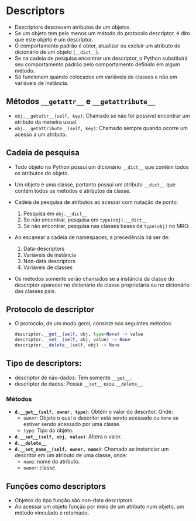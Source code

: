 # Descriptors

- Descriptors descrevem atributos de um objetos.
- Se um objeto tem pelo menos um método do protocolo descriptor, é dito que este objeto é um descriptor.
- O comportamento padrão é obter, atualizar ou excluir um atributo do dicionário de um objeto (`__dict__`).
- Se na cadeia de pesquisa encontrar um descriptor, o Python substituirá seu comportamento padrão pelo comportamento definido em algum método.
- Só funcionam quando colocados em variáveis de classes e não em variáveis de instância.

## Métodos `__getattr__` e `__getattribute__`

- `obj.__getattr__(self, key)`: Chamado se não for possível encontrar um atributo da maneira usual.
- `obj.__getattribute__(self, key)`: Chamado sempre quando ocorre um acesso a um atributo.

## Cadeia de pesquisa

- Todo objeto no Python possui um dicionário `__dict__` que contém todos os atributos do objeto.
- Um objeto é uma classe, portanto possui um atributo `__dict__` que contém todos os métodos e atributos da classe.
- Cadeia de pesquisa de atributos ao acessar com notação de ponto:
  1. Pesquisa em `obj.__dict__`
  2. Se não encontrar, pesquisa em `type(obj).__dict__`
  3. Se não encontrar, pesquisa nas classes bases de `type(obj)` no MRO.
- Ao escanear a cadeia de namespaces, a precedência irá ser de:
  1. Data-descriptors
  2. Variáveis de instância
  3. Non-data descriptors
  4. Variáveis de classes

- Os métodos somente serão chamados se a instância da classe do descriptor aparecer no dicionário da classe proprietária ou no dicionário das classes pais.

## Protocolo de descriptor

- O protocolo, de um modo geral, consiste nos seguintes métodos:

  ```python
  descriptor.__get__(self, obj, type=None) -> value
  descriptor.__set__(self, obj, value) -> None
  descriptor.__delete__(self, obj) -> None
  ```

## Tipo de descriptors:

- descriptor de não-dados: Tem somente `__get__`.
- descriptor de dados: Possui `__set__` e/ou `__delete__`.

### Métodos

- **`d.__get__(self, owner, type)`**: Obtém o valor do descritor. Onde:
  - `owner`: Objeto o qual o descritor está sendo acessado ou `None` se estiver sendo acessado por uma classe.
  - `type`: Tipo do objeto.
- **`d.__set__(self, obj, value)`**:  Altera o valor.
- **`d.__delete__`**
- **`d.__set_name__(self, owner, name)`**: Chamado ao instanciar um descritor em um atributo de uma classe, onde:
  - `name`: nome do atributo.
  - `owner`: classe.

## Funções como descriptors

- Objetos do tipo função são non-data descriptors.
- Ao acessar um objeto função por meio de um atributo num objeto, um método vinculado é retornado.